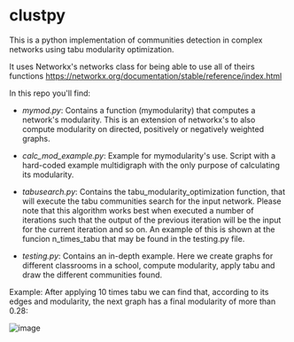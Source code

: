 # clustpy
This is a python implementation of communities detection in complex networks using tabu modularity optimization.

It uses Networkx's networks class for being able to use all of theirs functions https://networkx.org/documentation/stable/reference/index.html

In this repo you'll find:

- *mymod.py*: Contains a function (mymodularity) that computes a network's modularity. This is an extension of networkx's to also compute modularity on directed, positively or negatively weighted graphs.

- *calc_mod_example.py*: Example for mymodularity's use. Script with a hard-coded example multidigraph with the only purpose of calculating its modularity.

- *tabusearch.py*: Contains the tabu_modularity_optimization function, that will execute the tabu communities search for the input network.
Please note that this algorithm works best when executed a number of iterations such that the output of the previous iteration will be the input for the current iteration and so on. An example of this is shown at the funcion n_times_tabu that may be found in the testing.py file.

- *testing.py*: Contains an in-depth example. Here we create graphs for different classrooms in a school, compute modularity, apply tabu and draw the different communities found.

Example:
After applying 10 times tabu we can find that, according to its edges and modularity, the next graph has a final modularity of more than 0.28:


![image](https://user-images.githubusercontent.com/61252229/166304151-153453e4-69c4-476a-a6b9-4c1e376dfd71.png)

